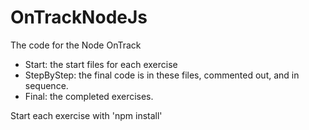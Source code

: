 # OnTrackNodeJs
The code for the Node OnTrack

- Start: the start files for each exercise
- StepByStep: the final code is in these files, commented out, and in sequence.
- Final: the completed exercises.

Start each exercise with 'npm install'
